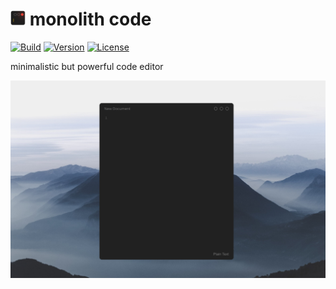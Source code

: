 <h1><img src="./res/img/icon.png" height="24"> monolith code</h1>

[![Build](https://github.com/Haeri/monolith-code/actions/workflows/releaser.yml/badge.svg)](https://github.com/Haeri/monolith-code/actions/workflows/releaser.yml)
[![Version](https://img.shields.io/badge/dynamic/json?url=https://raw.githubusercontent.com/Haeri/monolith-code/master/package.json&label=version&query=$['version']&color=blue)](https://github.com/Haeri/monolith-code/releases/latest)
[![License](https://img.shields.io/github/license/haeri/monolith-code.svg)](https://github.com/Haeri/monolith-code/blob/master/LICENSE)

minimalistic but powerful code editor

![screenshot](./docs/res/img/screenshot.png)